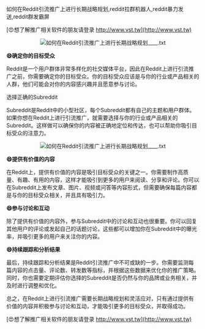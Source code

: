 如何在Reddit引流推广上进行长期战略规划,reddit拉群机器人,reddit暴力发送,reddit群发霸屏

[😍想了解推广相关软件的朋友请登录 http://www.vst.tw](http://www.vst.tw)

 <center><img src="https://vst.tw/MP4/tuiguang/png/6.png" alt="如何在Reddit引流推广上进行长期战略规划____.txt"></center>

**😄确定你的目标受众**

Reddit是一个用户群体非常多样化的社交媒体平台，因此在Reddit上进行引流推广之前，你需要确定你的目标受众。你的目标受众应该是与你的行业或产品相关的人群，他们可能会对你的内容感兴趣并且愿意参与讨论。

选择正确的Subreddit

Subreddit是Reddit中的小型社区，每个Subreddit都有自己的主题和用户群体。如果你想在Reddit上进行引流推广，就需要选择与你的行业或产品相关的Subreddit。这样做可以确保你的内容被正确地定位和传达，也可以帮助你吸引目标受众的注意力。

 <center><img src="https://vst.tw/MP4/tuiguang/png/3.png" alt="如何在Reddit引流推广上进行长期战略规划____.txt"></center>

**😄提供有价值的内容**

在Reddit上，提供有价值的内容是吸引目标受众的关键之一。你需要制作高质量、有趣、有用的内容，这样才能吸引到更多的用户来阅读、分享和评论。你可以在Subreddit上发布文章、图片、视频或问答等内容形式，但需要确保每篇内容都是与你的目标受众相关，并且具有吸引力。

**😄参与讨论和互动**

除了提供有价值的内容外，参与Subreddit中的讨论和互动也很重要。你可以回复其他用户的评论或发起自己的话题讨论，这些都可以增加你在Subreddit中的曝光率，并吸引更多的用户来关注你的内容。

**😄持续跟踪和分析结果**

最后，持续跟踪和分析结果是Reddit引流推广中不可或缺的一步。你需要监测每篇内容的点击量、评论数、转发数等指标，并根据这些数据来优化你的推广策略。同时，你也需要定期评估你选择的Subreddit是否仍然与你的品牌或业务相关，并及时进行调整和优化。

总之，在Reddit上进行引流推广需要长期战略规划和灵活应对，只有通过提供有价值的内容并积极参与讨论和互动，才能吸引更多的目标受众，并取得成功。

[😍想了解推广相关软件的朋友请登录 http://www.vst.tw](http://www.vst.tw)



